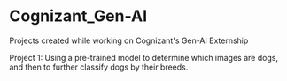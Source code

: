 # Cognizant_Gen-AI
Projects created while working on Cognizant's Gen-AI Externship

Project 1: Using a pre-trained model to determine which images are dogs, and then to further classify dogs by their breeds.
